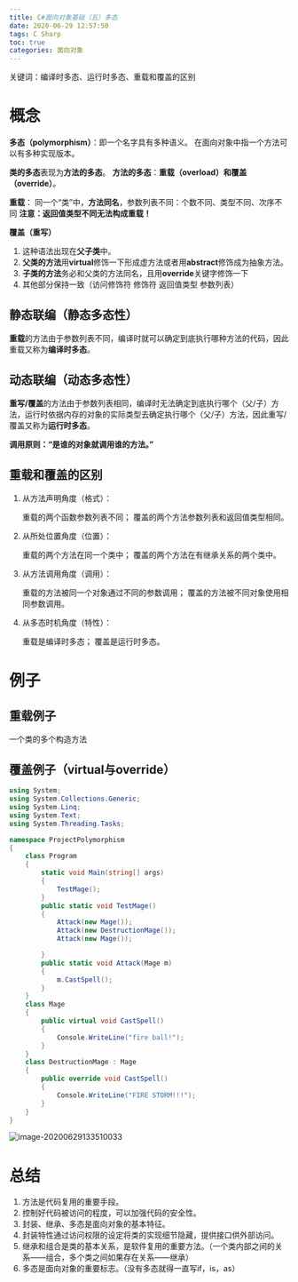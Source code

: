 ```yaml
---
title: C#面向对象基础（五）多态
date: 2020-06-29 12:57:50
tags: C Sharp
toc: true
categories: 面向对象
---
```


关键词：编译时多态、运行时多态、重载和覆盖的区别

<!--more-->

# 概念

**多态（polymorphism）**：即一个名字具有多种语义。
在面向对象中指一个方法可以有多种实现版本。

**类的多态**表现为**方法的多态**。
**方法的多态**：**重载（overload）**和**覆盖（override）**。

**重载**：
同一个“类”中，**方法同名**，参数列表不同：个数不同、类型不同、次序不同
**注意：返回值类型不同无法构成重载！**

**覆盖（重写）**

1. 这种语法出现在**父子类**中。
2. **父类的方法**用**virtual**修饰一下形成虚方法或者用**abstract**修饰成为抽象方法。
3. **子类的方法**务必和父类的方法同名，且用**override**关键字修饰一下
4. 其他部分保持一致（访问修饰符 修饰符 返回值类型 参数列表）

## 静态联编（静态多态性）
**重载**的方法由于参数列表不同，编译时就可以确定到底执行哪种方法的代码，因此重载又称为**编译时多态**。

## 动态联编（动态多态性）
**重写/覆盖**的方法由于参数列表相同，编译时无法确定到底执行哪个（父/子）方法，运行时依据内存的对象的实际类型去确定执行哪个（父/子）方法，因此重写/覆盖又称为**运行时多态**。

**调用原则：“是谁的对象就调用谁的方法。”**

## 重载和覆盖的区别

1. 从方法声明角度（格式）：

   重载的两个函数参数列表不同；
   覆盖的两个方法参数列表和返回值类型相同。

2. 从所处位置角度（位置）：

   重载的两个方法在同一个类中；
   覆盖的两个方法在有继承关系的两个类中。

3. 从方法调用角度（调用）：

   重载的方法被同一个对象通过不同的参数调用；
   覆盖的方法被不同对象使用相同参数调用。

4. 从多态时机角度（特性）：

   重载是编译时多态；
   覆盖是运行时多态。

# 例子

## 重载例子

一个类的多个构造方法

## 覆盖例子（virtual与override）

```c# Program.cs
using System;
using System.Collections.Generic;
using System.Linq;
using System.Text;
using System.Threading.Tasks;

namespace ProjectPolymorphism
{
    class Program
    {
        static void Main(string[] args)
        {
            TestMage();
        }
        public static void TestMage()
        {
            Attack(new Mage());
            Attack(new DestructionMage());
            Attack(new Mage());

        }
        public static void Attack(Mage m)
        {
            m.CastSpell();
        }
    }
    class Mage
    {
        public virtual void CastSpell()
        {
            Console.WriteLine("fire ball!");
        }
    }
    class DestructionMage : Mage
    {
        public override void CastSpell()
        {
            Console.WriteLine("FIRE STORM!!!");
        }
    }
}
```

![image-20200629133510033](image-20200629133510033.png)

# 总结

1. 方法是代码复用的重要手段。
2. 控制好代码被访问的程度，可以加强代码的安全性。
3. 封装、继承、多态是面向对象的基本特征。
4. 封装特性通过访问权限的设定将类的实现细节隐藏，提供接口供外部访问。
5. 继承和组合是类的基本关系，是软件复用的重要方法。（一个类内部之间的关系——组合，多个类之间如果存在关系——继承）
6. 多态是面向对象的重要标志。（没有多态就得一直写if，is，as）